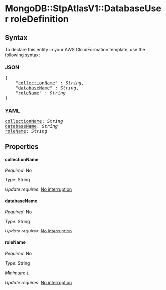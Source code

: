 # MongoDB::StpAtlasV1::DatabaseUser roleDefinition

## Syntax

To declare this entity in your AWS CloudFormation template, use the following syntax:

### JSON

<pre>
{
    "<a href="#collectionname" title="collectionName">collectionName</a>" : <i>String</i>,
    "<a href="#databasename" title="databaseName">databaseName</a>" : <i>String</i>,
    "<a href="#rolename" title="roleName">roleName</a>" : <i>String</i>
}
</pre>

### YAML

<pre>
<a href="#collectionname" title="collectionName">collectionName</a>: <i>String</i>
<a href="#databasename" title="databaseName">databaseName</a>: <i>String</i>
<a href="#rolename" title="roleName">roleName</a>: <i>String</i>
</pre>

## Properties

#### collectionName

_Required_: No

_Type_: String

_Update requires_: [No interruption](https://docs.aws.amazon.com/AWSCloudFormation/latest/UserGuide/using-cfn-updating-stacks-update-behaviors.html#update-no-interrupt)

#### databaseName

_Required_: No

_Type_: String

_Update requires_: [No interruption](https://docs.aws.amazon.com/AWSCloudFormation/latest/UserGuide/using-cfn-updating-stacks-update-behaviors.html#update-no-interrupt)

#### roleName

_Required_: No

_Type_: String

_Minimum_: <code>1</code>

_Update requires_: [No interruption](https://docs.aws.amazon.com/AWSCloudFormation/latest/UserGuide/using-cfn-updating-stacks-update-behaviors.html#update-no-interrupt)

